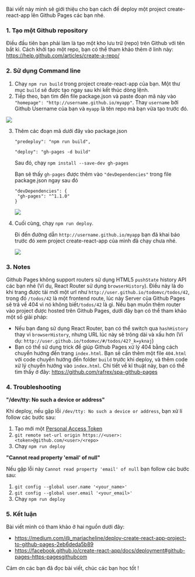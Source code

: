 Bài viết này mình sẽ giới thiệu cho bạn cách để deploy một project create-react-app lên Github Pages các bạn nhé.

### 1. Tạo một Github repository

Điều đầu tiên bạn phải làm là tạo một kho lưu trữ (repo) trên Github với tên bắt kì.
Cách khởi tạo một repo, bạn có thể tham khảo thêm ở linh này:  https://help.github.com/articles/create-a-repo/

### 2. Sử dụng Command line

1. Chạy `npm run build` trong project create-react-app của bạn. Một thư mục `build` sẽ được tạo ngay sau khi kết thúc dòng lệnh.
2. Tiếp theo, bạn tìm đến file package.json và paste đoạn mã này vào `"homepage": "http://username.github.io/myapp"`. Thay `username` bởi Github Username của bạn và `myapp` là tên repo mà bạn vừa tạo trước đó.

![](https://images.viblo.asia/0e4c7462-d0df-4771-b3b7-a6e4654c1002.png) 

3. Thêm các đoạn mã dưới đây vào package.json

    `"predeploy": "npm run build",`
    
    `"deploy": "gh-pages -d build"`
    
    Sau đó, chạy `npm install --save-dev gh-pages`
    
    Bạn sẽ thấy `gh-pages` được thêm vào `"devDependencies"` trong file package.json ngay sau đó

    ```
    "devDependencies": {
     "gh-pages": "^1.1.0"
    }
    ```

    ![](https://images.viblo.asia/ceaffd67-45c3-4a3d-a7a1-6e7758c45b54.png)

4. Cuối cùng, chạy `npm run deploy`.

    Đi đến đường dẫn `http://username.github.io/myapp` bạn đã khai báo trước đó xem project create-react-app của mình đã chạy chưa nhé. 

    ![](https://media.giphy.com/media/e07y5SEwFMDm0/giphy.gif)

### 3. Notes

Github Pages không support routers sử dụng HTML5 `pushState` history API các bạn nhé (Ví dụ, React Router sử dụng `browserHistory`).
Điều này là do khi trang được tải mới một url như `http://user.github.io/todomvc/todos/42`, trong đó `/todos/42` là một frontend route, lúc này Server của Github Pages sẽ trả về 404 vì nó không biết`/todos/42` là gì. Nếu bạn muốn thêm router vào project được hosted trên Github Pages, dưới đây bạn có thể tham khảo một số giải pháp:
* Nếu bạn đang sử dụng React Router, bạn có thể switch qua `hashHistory` thay vì `browserHistory`, nhưng URL lúc này sẽ trông dài và xấu hơn (Ví dụ: `http://user.github.io/todomvc/#/todos/42?_k=yknaj`)
* Bạn có thể sử dụng trick để giúp Github Pages xử lý 404 bằng cách chuyển hướng đến trang `index.html`. Bạn sẽ cần thêm một file `404.html` với code chuyển hướng đến folder `build` trước khi deploy, và thêm code xử lý chuyển hướng vào `index.html`. Chi tiết về kĩ thuật này, bạn có thể tìm thấy ở đây: https://github.com/rafrex/spa-github-pages

### 4. Troubleshooting

**"/dev/tty: No such a device or address"**

Khi deploy, nếu gặp lỗi `/dev/tty: No such a device or address`, bạn xử lí follow các bước sau:

1. Tạo mới một [Personal Access Token](https://github.com/settings/tokens)
2. `git remote set-url origin https://<user>:<token>@github.com/<user>/<repo>`
3. Chạy `npm run deploy`

**"Cannot read property 'email' of null"**

Nếu gặp lỗi này `Cannot read property 'email' of null` bạn follow các bước sau:

1. `git config --global user.name '<your_name>'`
2. `git config --global user.email '<your_email>'`
3. Chạy `npm run deploy`

### 5. Kết luận

Bài viết mình có tham khảo ở hai nguồn dưới đây:

* https://medium.com/@_mariacheline/deploy-create-react-app-project-to-github-pages-2eb6deda5b89
* https://facebook.github.io/create-react-app/docs/deployment#github-pages-https-pagesgithubcom

Cảm ơn các bạn đã đọc bài viết, chúc các bạn học tốt !